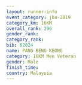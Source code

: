 ```yaml
---
layout: runner-info 
event_category: jbu-2019 
category_km: 16KM  
overall_rank: 296
gender_rank: 
category_rank: 
bib: 62024
name: PANG BENG KEONG
category: 16KM Men Veteran
gender: Male
finish_time: 
country: Malaysia
---
```

